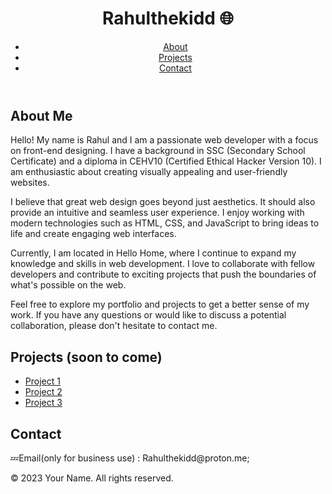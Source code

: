 <!DOCTYPE html>
<html lang="en">
<head>
  <meta charset="UTF-8">
  <meta name="viewport" content="width=device-width, initial-scale=1.0">
  <link rel="stylesheet" href="styles.css">
  </head>
<body>
  <header>
    <h1>Rahulthekidd 🌐</h1>
    <nav>
      <ul>
        <li><a href="#about">About</a></li>
        <li><a href="#projects">Projects</a></li>
        <li><a href="#contact">Contact</a></li>
      </ul>
    </nav>
  </header>

  <section id="about">
    <h2>About Me</h2>
    <p>
      Hello! My name is Rahul and I am a passionate web developer with a focus on front-end designing. I have a background in SSC (Secondary School Certificate) and a diploma in CEHV10 (Certified Ethical Hacker Version 10). I am enthusiastic about creating visually appealing and user-friendly websites.
    </p>
    <p>
      I believe that great web design goes beyond just aesthetics. It should also provide an intuitive and seamless user experience. I enjoy working with modern technologies such as HTML, CSS, and JavaScript to bring ideas to life and create engaging web interfaces.
    </p>
    <div id="coding-canvas"></div>
    <p>
      Currently, I am located in Hello Home, where I continue to expand my knowledge and skills in web development. I love to collaborate with fellow developers and contribute to exciting projects that push the boundaries of what's possible on the web.
    </p>
    <p>
      Feel free to explore my portfolio and projects to get a better sense of my work. If you have any questions or would like to discuss a potential collaboration, please don't hesitate to contact me.
    </p>
  </section>

  <section id="projects">
    <h2>Projects (soon to come)</h2>
    <ul>
      <li><a href="#">Project 1</a></li>
      <li><a href="#">Project 2</a></li>
      <li><a href="#">Project 3</a></li>
      <!-- Add more projects as needed -->
    </ul>
  </section>

  <section id="contact">
    <h2>Contact</h2>
    <p>💤Email(only for business use) : Rahulthekidd@proton.me;</p>
  </section>

  <footer>
    <p>&copy; 2023 Your Name. All rights reserved.</p>
  </footer>
</body>
</html>
